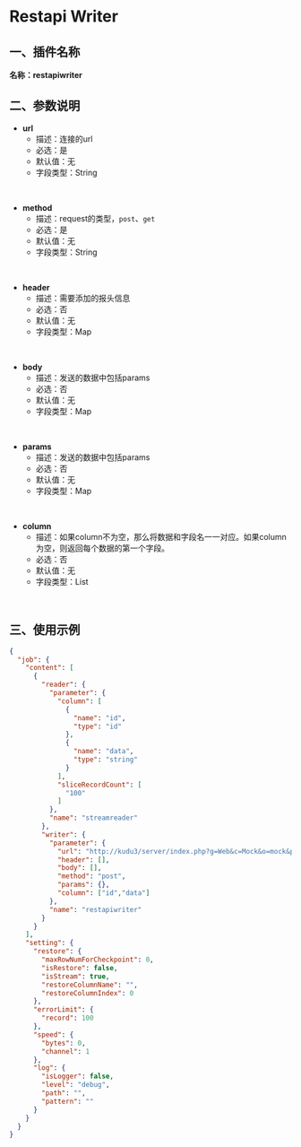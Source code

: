 # Restapi Writer

<a name="CGka5"></a>
## 一、插件名称
**名称：restapiwriter**<br />
<a name="8qehQ"></a>
## 二、参数说明

- **url**
   - 描述：连接的url
   - 必选：是
   - 默认值：无
   - 字段类型：String
<br>


- **method**
   - 描述：request的类型，`post`、`get`
   - 必选：是
   - 默认值：无
   - 字段类型：String
<br>


- **header**
   - 描述：需要添加的报头信息
   - 必选：否
   - 默认值：无
   - 字段类型：Map
<br>


- **body**
   - 描述：发送的数据中包括params
   - 必选：否
   - 默认值：无
   - 字段类型：Map
<br>


- **params**
   - 描述：发送的数据中包括params
   - 必选：否
   - 默认值：无
   - 字段类型：Map
<br>


- **column**
   - 描述：如果column不为空，那么将数据和字段名一一对应。如果column为空，则返回每个数据的第一个字段。
   - 必选：否
   - 默认值：无
   - 字段类型：List
<br>


<a name="cjQlX"></a>
## 三、使用示例
```json
{
  "job": {
    "content": [
      {
        "reader": {
          "parameter": {
            "column": [
              {
                "name": "id",
                "type": "id"
              },
              {
                "name": "data",
                "type": "string"
              }
            ],
            "sliceRecordCount": [
              "100"
            ]
          },
          "name": "streamreader"
        },
        "writer": {
          "parameter": {
            "url": "http://kudu3/server/index.php?g=Web&c=Mock&o=mock&projectID=58&uri=/api/tiezhu/test/get",
            "header": [],
            "body": [],
            "method": "post",
            "params": {},
            "column": ["id","data"]
          },
          "name": "restapiwriter"
        }
      }
    ],
    "setting": {
      "restore": {
        "maxRowNumForCheckpoint": 0,
        "isRestore": false,
        "isStream": true,
        "restoreColumnName": "",
        "restoreColumnIndex": 0
      },
      "errorLimit": {
        "record": 100
      },
      "speed": {
        "bytes": 0,
        "channel": 1
      },
      "log": {
        "isLogger": false,
        "level": "debug",
        "path": "",
        "pattern": ""
      }
    }
  }
}
```


